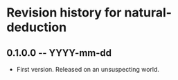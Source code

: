 # Revision history for natural-deduction

## 0.1.0.0 -- YYYY-mm-dd

* First version. Released on an unsuspecting world.
